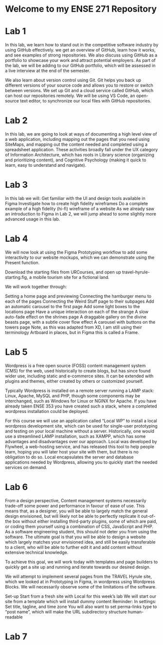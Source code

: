 # Welcome to my ENSE 271 Repository

# Lab 1
In this lab, we learn how to stand out in the competitive software industry by using GitHub effectively. we get an overview of GitHub, learn how it works, and see examples of strong repositories. We also discuss using GitHub as a portfolio to showcase your work and attract potential employers. As part of the lab, we will be adding to our GitHub portfolio, which will be assessed in a live interview at the end of the semester. 

We also learn about version control using Git. Git helps you back up different versions of your source code and allows you to restore or switch between versions. We set up Git and a cloud service called GitHub, which can host our repositories remotely. We will be using VS Code, an open-source text editor, to synchronize our local files with GitHub repositories.

# Lab 2
In this lab, we are going to look at ways of documenting a high level view of a web application, including mapping out the pages that you need using SiteMaps, and mapping out the content needed and completed using a spreadsheet application. These activities broadly fall under the UX category of Information Architecture, which has roots in Library science (organizing and prioritizing content), and Cognitive Psychology (making it quick to learn, easy to understand and navigate).

# Lab 3
In this lab we will:
Get familiar with the UI and design tools available in Figma
Investigate how to create high fidelity wireframes
Do a complete example of a high fidelity (hi-fi) wireframe of a website
As we already saw an introduction to Figma in Lab 2, we will jump ahead to some slightly more advanced usage in this lab.

# Lab 4
We will now look at using the Figma Prototyping workflow to add some interactivity to our website mockups, which we can demonstrate using the Present function.

Download the starting files from URCourses, and open up travel-hyrule-starting.fig, a mobile tourism site for a fictional land.

We will work together through:

Setting a home page and previewing
Connecting the hamburger menu to each of the pages
Connecting the Weird Stuff page to their subpages
Add an automatic carousel to the first page
Add some light boxes to the locations page
Have a unique interaction on each of the strange
A slow auto-fade effect on the shrines page
A draggable gallery on the divine beasts page, with a subtle cover flow effect
A carousel with buttons on the towers page
Note, as this was adapted from XD, I am still using their terminology Artboard in places, but in Figma this is called a Frame.

# Lab 5
Wordpress is a free open source (FOSS) content management system (CMS) for the web, used historically to create blogs, but has since found wider use, including static and e-commerce sites. It can be extended with plugins and themes, either created by others or customized yourself.

Typically Wordpress is installed on a remote server running a LAMP stack: Linux, Apache, MySQL and PHP, though some components may be interchanged, such as Windows for Linux or NGINX for Apache. If you have already taken ENSE 353 you have created such a stack, where a completed wordpress installation could be deployed.

For this course we will use an application called “Local WP” to install a local wordpress development site, which can be used for single-user prototyping and testing on your local machine without a server. Historically, one would use a streamlined LAMP installation, such as XAMPP, which has some advantages and disadvantages over our approach. Local was developed by Flywheel, a web-hosting service, and has released this tool to help people learn, hoping you will later host your site with them, but there is no obligation to do so. Local encapsulates the server and database applications needed by Wordpress, allowing you to quickly start the needed services on demand.

# Lab 6
From a design perspective, Content management systems necessarily trade-off some power and performance in favour of ease of use. This means that, as a designer, you will be able to largely match the general design envisioned, but will likely not be able to perfectly replicate it out-of-the box without either installing third-party plugins, some of which are paid, or coding them yourself using a combination of CSS, JavaScript and PHP. As a software engineering student, this should not deter you from using the software. The ultimate goal is that you will be able to design a website which largely matches your envisioned idea, and still be easily transferable to a client, who will be able to further edit it and add content without extensive technical knowledge.

To achieve this goal, we will work today with templates and page builders to quickly get a site up and running and iterate towards our desired design.

We will attempt to implement several pages from the TRAVEL Hyrule site, which we looked at in Prototyping in Figma, in wordpress using Wordpress Blocks. We will necessarily observe some of the limitations of the software.

Set-up
Start from a fresh site with Local for this week’s lab
We will start our site from a template which will install dummy content
Reminder: In settings: Set title, tagline, and time zone
You will also want to set perma-links type to “post name”, which will make the URL subdirectory structure human-readable

# Lab 7